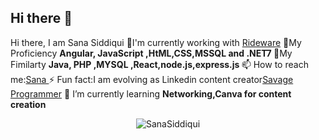 ## Hi there 👋

<!--
**SanaUber/SanaUber** is a ✨ _special_ ✨ repository because its `README.md` (this file) appears on your GitHub profile.

Here are some ideas to get you started:

- 🔭 I’m currently working on ...
- 🌱 I’m currently learning ...
- 👯 I’m looking to collaborate on ...
- 🤔 I’m looking for help with ...
- 💬 Ask me about ...
- 📫 How to reach me: ...
- 😄 Pronouns: ...
- ⚡ Fun fact: ...
-->
<hi align="center">Hi there, I am Sana Siddiqui</h1>
🔭I'm currently working with <a href="https://www.ridewaretech.com/" target="blank">Rideware</a>
💬My Proficiency <strong>Angular, JavaScript ,HtML,CSS,MSSQL and .NET7 </strong>
🤔My Fimilarty <strong>Java, PHP ,MYSQL ,React,node.js,express.js </strong>
📫 How to reach me:<a href="https://github.com/SanaUber" target="blank">Sana </a>
⚡ Fun fact:I am evolving as Linkedin content creator<a href="linkedin.com/in/sana-cs" target="blank">Savage Programmer</a>
🌱 I’m currently learning <strong>Networking,Canva for content creation </strong>
<p align="center"> 
 <img src="https://github-readme-stats.vercel.app/api?username-SanaUber&show_icons-true" alt="SanaSiddiqui">
</p>
